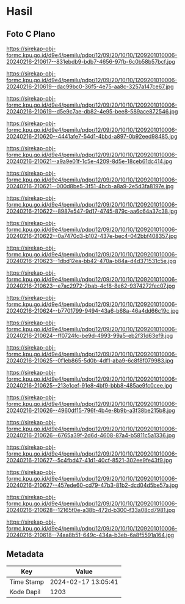 # Hasil

## Foto C Plano

https://sirekap-obj-formc.kpu.go.id/d9e4/pemilu/pdpr/12/09/20/10/10/1209201010006-20240216-210617--831ebdb9-bdb7-4656-97fb-6c0b58b57bcf.jpg

https://sirekap-obj-formc.kpu.go.id/d9e4/pemilu/pdpr/12/09/20/10/10/1209201010006-20240216-210619--dac99bc0-36f5-4e75-aa8c-3257a147ce67.jpg

https://sirekap-obj-formc.kpu.go.id/d9e4/pemilu/pdpr/12/09/20/10/10/1209201010006-20240216-210619--d5e9c7ae-db82-4e95-bee8-589ace872546.jpg

https://sirekap-obj-formc.kpu.go.id/d9e4/pemilu/pdpr/12/09/20/10/10/1209201010006-20240216-210620--4441afe7-54d1-4bbd-a897-0b92eed98485.jpg

https://sirekap-obj-formc.kpu.go.id/d9e4/pemilu/pdpr/12/09/20/10/10/1209201010006-20240216-210621--a9a9e01f-1c5e-4209-8d5e-18ceb61dc414.jpg

https://sirekap-obj-formc.kpu.go.id/d9e4/pemilu/pdpr/12/09/20/10/10/1209201010006-20240216-210621--000d8be5-3f51-4bcb-a8a9-2e5d3fa8197e.jpg

https://sirekap-obj-formc.kpu.go.id/d9e4/pemilu/pdpr/12/09/20/10/10/1209201010006-20240216-210622--8987e547-9d17-4745-879c-aa6c64a37c38.jpg

https://sirekap-obj-formc.kpu.go.id/d9e4/pemilu/pdpr/12/09/20/10/10/1209201010006-20240216-210622--0a7470d3-b102-437e-bec4-042bbf408357.jpg

https://sirekap-obj-formc.kpu.go.id/d9e4/pemilu/pdpr/12/09/20/10/10/1209201010006-20240216-210623--1dbd12ea-bb42-470a-b84a-d4d371531c5e.jpg

https://sirekap-obj-formc.kpu.go.id/d9e4/pemilu/pdpr/12/09/20/10/10/1209201010006-20240216-210623--e7ac2972-2bab-4cf8-8e62-9374272fec07.jpg

https://sirekap-obj-formc.kpu.go.id/d9e4/pemilu/pdpr/12/09/20/10/10/1209201010006-20240216-210624--b7701799-9494-43a6-b68a-46a4dd66c19c.jpg

https://sirekap-obj-formc.kpu.go.id/d9e4/pemilu/pdpr/12/09/20/10/10/1209201010006-20240216-210624--ff0724fc-be9d-4993-99a5-eb2f31d63ef9.jpg

https://sirekap-obj-formc.kpu.go.id/d9e4/pemilu/pdpr/12/09/20/10/10/1209201010006-20240216-210625--0f1eb865-5d0b-4df1-aba9-6c8f8f079983.jpg

https://sirekap-obj-formc.kpu.go.id/d9e4/pemilu/pdpr/12/09/20/10/10/1209201010006-20240216-210625--213e1cef-91e8-4bf9-bbb8-485ae9fc0cee.jpg

https://sirekap-obj-formc.kpu.go.id/d9e4/pemilu/pdpr/12/09/20/10/10/1209201010006-20240216-210626--4960df15-796f-4b4e-8b9b-a3f38be215b8.jpg

https://sirekap-obj-formc.kpu.go.id/d9e4/pemilu/pdpr/12/09/20/10/10/1209201010006-20240216-210626--6765a39f-2d6d-4608-87a4-b5811c5a1336.jpg

https://sirekap-obj-formc.kpu.go.id/d9e4/pemilu/pdpr/12/09/20/10/10/1209201010006-20240216-210627--5c4fbd47-41d1-40cf-8521-302ee9fe43f9.jpg

https://sirekap-obj-formc.kpu.go.id/d9e4/pemilu/pdpr/12/09/20/10/10/1209201010006-20240216-210627--457ede60-cd79-47b3-81b2-dcd04d5be57a.jpg

https://sirekap-obj-formc.kpu.go.id/d9e4/pemilu/pdpr/12/09/20/10/10/1209201010006-20240216-210628--12165f0e-a38b-472d-b300-f33a08cd7981.jpg

https://sirekap-obj-formc.kpu.go.id/d9e4/pemilu/pdpr/12/09/20/10/10/1209201010006-20240216-210618--74aa8b51-649c-434a-b3eb-6a8f5591a164.jpg


## Metadata

| Key        | Value               |
| ---------- | ------------------- |
| Time Stamp | 2024-02-17 13:05:41 |
| Kode Dapil | 1203                |



